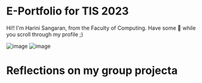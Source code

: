 # E-Portfolio for TIS 2023

Hi!! I'm Harini Sangaran, from the Faculty of Computing. Have some 🍿 while you scroll through my profile ;)

![image](https://github.com/harinisangaran/E-Portfolio-TIS-02_2023/assets/147630493/85f1954c-48a8-4f81-bbf7-31dc4c2d34a1)
![image](https://github.com/harinisangaran/E-Portfolio-TIS-02_2023/assets/147630493/a4e358c9-e694-4273-835d-3dba21f6a9e0)

# Reflections on my group projecta

